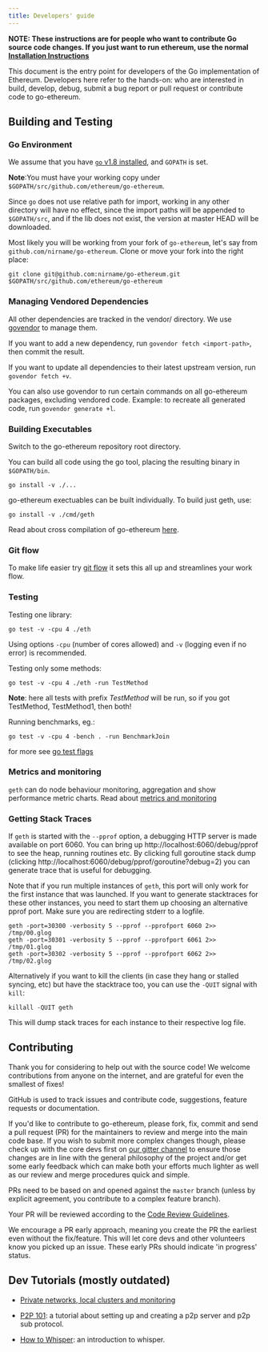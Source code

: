 ```yaml
---
title: Developers' guide
---
```

**NOTE: These instructions are for people who want to contribute Go source code changes.
If you just want to run ethereum, use the normal [Installation Instructions](Building-Ethereum)**

This document is the entry point for developers of the Go implementation of Ethereum. Developers here refer to the hands-on: who are interested in build, develop, debug, submit a bug report or pull request or contribute code to go-ethereum.

## Building and Testing

### Go Environment

We assume that you have [`go` v1.8 installed](../doc/Installing-Go), and `GOPATH` is set.

**Note**:You must have your working copy under `$GOPATH/src/github.com/ethereum/go-ethereum`.

Since `go` does not use relative path for import, working in any other directory will have no effect, since the import paths will be appended to `$GOPATH/src`, and if the lib does not exist, the version at master HEAD will be downloaded.

Most likely you will be working from your fork of `go-ethereum`, let's say from `github.com/nirname/go-ethereum`. Clone or move your fork into the right place:

```
git clone git@github.com:nirname/go-ethereum.git $GOPATH/src/github.com/ethereum/go-ethereum
```

### Managing Vendored Dependencies

All other dependencies are tracked in the vendor/ directory. We use [govendor](https://github.com/kardianos/govendor) to manage them.

If you want to add a new dependency, run `govendor fetch <import-path>`, then commit the result.

If you want to update all dependencies to their latest upstream version, run `govendor fetch +v`.

You can also use govendor to run certain commands on all go-ethereum packages, excluding vendored
code. Example: to recreate all generated code, run `govendor generate +l`. 

### Building Executables

Switch to the go-ethereum repository root directory.

You can build all code using the go tool, placing the resulting binary in `$GOPATH/bin`.

```text
go install -v ./...
```

go-ethereum exectuables can be built individually. To build just geth, use:

```text
go install -v ./cmd/geth
```

Read about cross compilation of go-ethereum [here](../doc/Cross-compiling-Ethereum).

### Git flow

To make life easier try [git flow](http://nvie.com/posts/a-successful-git-branching-model/) it sets this all up and streamlines your work flow.

### Testing

Testing one library:

```
go test -v -cpu 4 ./eth  
```

Using options `-cpu` (number of cores allowed) and `-v` (logging even if no error) is recommended.

Testing only some methods:

```
go test -v -cpu 4 ./eth -run TestMethod
```

**Note**: here all tests with prefix _TestMethod_ will be run, so if you got TestMethod, TestMethod1, then both!

Running benchmarks, eg.:

```
go test -v -cpu 4 -bench . -run BenchmarkJoin
```

for more see [go test flags](http://golang.org/cmd/go/#hdr-Description_of_testing_flags)

### Metrics and monitoring

`geth` can do node behaviour monitoring, aggregation and show performance metric charts. 
Read about [metrics and monitoring](../doc/Metrics-and-Monitoring)

### Getting Stack Traces

If `geth` is started with the `--pprof` option, a debugging HTTP server is made available on port 6060. You can bring up http://localhost:6060/debug/pprof to see the heap, running routines etc. By clicking full goroutine stack dump (clicking http://localhost:6060/debug/pprof/goroutine?debug=2) you can generate trace that is useful for debugging.

Note that if you run multiple instances of `geth`, this port will only work for the first instance that was launched. If you want to generate stacktraces for these other instances, you need to start them up choosing an alternative pprof port. Make sure you are redirecting stderr to a logfile. 

```
geth -port=30300 -verbosity 5 --pprof --pprofport 6060 2>> /tmp/00.glog
geth -port=30301 -verbosity 5 --pprof --pprofport 6061 2>> /tmp/01.glog
geth -port=30302 -verbosity 5 --pprof --pprofport 6062 2>> /tmp/02.glog
```

Alternatively if you want to kill the clients (in case they hang or stalled syncing, etc) but have the stacktrace too, you can use the `-QUIT` signal with `kill`:

```
killall -QUIT geth 
```

This will dump stack traces for each instance to their respective log file.

## Contributing

Thank you for considering to help out with the source code! We welcome contributions from
anyone on the internet, and are grateful for even the smallest of fixes!

GitHub is used to track issues and contribute code, suggestions, feature requests or
documentation.

If you'd like to contribute to go-ethereum, please fork, fix, commit and send a pull
request (PR) for the maintainers to review and merge into the main code base. If you wish
to submit more complex changes though, please check up with the core devs first on [our
gitter channel](https://gitter.im/ethereum/go-ethereum) to ensure those changes are in
line with the general philosophy of the project and/or get some early feedback which can
make both your efforts much lighter as well as our review and merge procedures quick and
simple.

PRs need to be based on and opened against the `master` branch (unless by explicit
agreement, you contribute to a complex feature branch).

Your PR will be reviewed according to the [Code Review
Guidelines](../doc/Code-Review-Guidelines).

We encourage a PR early approach, meaning you create the PR the earliest even without the
fix/feature. This will let core devs and other volunteers know you picked up an issue.
These early PRs should indicate 'in progress' status.

## Dev Tutorials (mostly outdated)

* [Private networks, local clusters and monitoring](../doc/Setting-up-private-network-or-local-cluster)

* [P2P 101](../doc/Peer-to-Peer): a tutorial about setting up and creating a p2p server and p2p sub protocol.

* [How to Whisper](../doc/How-to-Whisper): an introduction to whisper.
